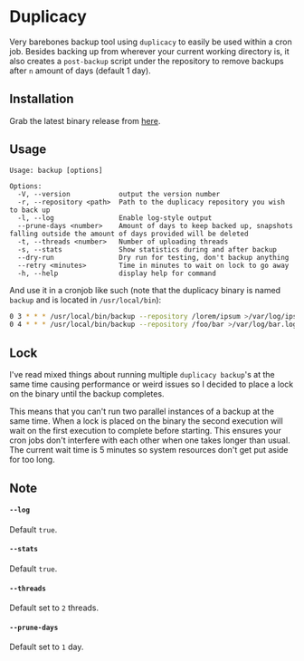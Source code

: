 # Duplicacy

Very barebones backup tool using `duplicacy` to easily be used within a cron job. Besides backing up from wherever your current working directory is, it also creates a `post-backup` script under the repository to remove backups after `n` amount of days (default 1 day).

## Installation

Grab the latest binary release from [here](https://github.com/segersniels/duplicacy/releases).

## Usage

```
Usage: backup [options]

Options:
  -V, --version            output the version number
  -r, --repository <path>  Path to the duplicacy repository you wish to back up
  -l, --log                Enable log-style output
  --prune-days <number>    Amount of days to keep backed up, snapshots falling outside the amount of days provided will be deleted
  -t, --threads <number>   Number of uploading threads
  -s, --stats              Show statistics during and after backup
  --dry-run                Dry run for testing, don't backup anything
  --retry <minutes>        Time in minutes to wait on lock to go away
  -h, --help               display help for command
```

And use it in a cronjob like such (note that the duplicacy binary is named `backup` and is located in `/usr/local/bin`):

```bash
0 3 * * * /usr/local/bin/backup --repository /lorem/ipsum >/var/log/ipsum.log
0 4 * * * /usr/local/bin/backup --repository /foo/bar >/var/log/bar.log
```

## Lock

I've read mixed things about running multiple `duplicacy backup`'s at the same time causing performance or weird issues so I decided to place a lock on the binary until the backup completes.

This means that you can't run two parallel instances of a backup at the same time. When a lock is placed on the binary the second execution will wait on the first execution to complete before starting. This ensures your cron jobs don't interfere with each other when one takes longer than usual. The current wait time is 5 minutes so system resources don't get put aside for too long.

## Note

#### `--log`

Default `true`.

#### `--stats`

Default `true`.

#### `--threads`

Default set to `2` threads.

#### `--prune-days`

Default set to `1` day.

